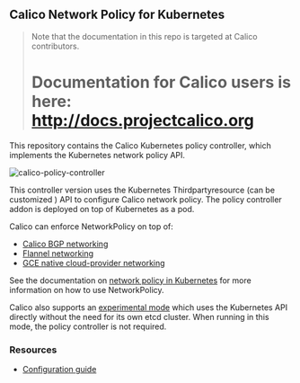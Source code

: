 ## Calico Network Policy for Kubernetes 

<blockquote>
Note that the documentation in this repo is targeted at Calico contributors.
<h1>Documentation for Calico users is here:<br><a href="http://docs.projectcalico.org">http://docs.projectcalico.org</a></h1>
</blockquote>

This repository contains the Calico Kubernetes policy controller, which implements the Kubernetes network policy API.  

![calico-policy-controller](calico-policy-controller.png)

This controller version uses the Kubernetes Thirdpartyresource (can be customized ) API to configure Calico network policy.  The policy controller addon is deployed on top of Kubernetes as a pod. 

Calico can enforce NetworkPolicy on top of:
- [Calico BGP networking](https://github.com/projectcalico/calico-containers/blob/master/docs/cni/kubernetes/KubernetesIntegration.md)
- [Flannel networking](https://github.com/tigera/canal)
- [GCE native cloud-provider networking](http://kubernetes.io/docs/getting-started-guides/gce/)

See the documentation on [network policy in Kubernetes](http://kubernetes.io/docs/user-guide/networkpolicies/) for more information on how to use NetworkPolicy. 

Calico also supports an [experimental mode](http://docs.projectcalico.org/v2.0/getting-started/kubernetes/installation/hosted/k8s-backend/) which 
uses the Kubernetes API directly without the need for its own
etcd cluster. When running in this mode, the policy controller is not required.

### Resources

* [Configuration guide](configuration.md)
